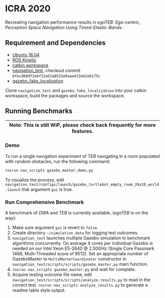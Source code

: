 # ICRA 2020
Recreating navigation performance results in _egoTEB: Ego-centric, Perception Space Navigation Using Timed-Elastic-Bands_. 
## Requirement and Dependencies
- [Ubuntu 16.04](http://releases.ubuntu.com/16.04/)
- [ROS Kinetic](http://wiki.ros.org/kinetic/)
- [catkin workspace](http://wiki.ros.org/catkin/Tutorials/create_a_workspace)
- [navigation_test](https://github.com/ivaROS/navigation_test/), checkout commit `6fecd60df2ebf12a52a8531e0aaa413eb2e6175c`
- [gazebo_fake_localization](https://github.com/TurtlebotAdventures/gazebo_fake_localization)

Clone `navigation_test` and `gazebo_fake_localization` into your catkin workspace, build the packages and source the workspace.

## Running Benchmarks
| Note: This is still WiP, please check back frequently for more features. |
| --- |

### Demo 
To run a single navigation experiment of _TEB_ navigating in a room populated with random obstacles, run the following command:
```bash
rosrun nav_scripts gazebo_master_demo.py
```
To visualize the process, edit ```navigation_test/configs/launch/gazebo_turtlebot_empty_room_20x20_world.launch``` that argument `gui` is true. 

### Run Comprehensive Benchmark
A benchmark of _DWA_ and _TEB_ is currently available, (_egoTEB_ is on the way):
1. Make sure argument `gui` is revert to `false`.
2. Create directory `~/simulation_data` for logging test outcomes.
3. `navigation_test` launches multiple Gazebo simulation to benchmark algorithms concurrently. On average 4 cores per individual Gazebo is needed on our Intel Xeon E5-2640 @ 2.50GHz (Single Core Passmark 1468, Multi-Threaded score of 9512). Set an appropriate number of GazeboMaster to `MultiMasterCoordinator` constructor in `navigation_test/scripts/scripts/gazebo_master.py` main function.
4. ```rosrun nav_scripts gazebo_master.py``` and wait for complete.
5. Acquire testing outcome file name, edit ```navigation_test/scripts/scripts/analyze_results.py``` to read in the correct test. ```rosrun nav_scripts analyze_results.py``` to generate a readme table style output.
